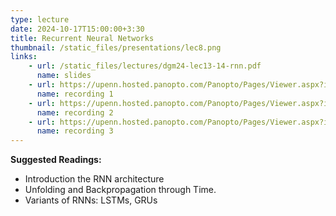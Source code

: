 ```yaml
---
type: lecture
date: 2024-10-17T15:00:00+3:30
title: Recurrent Neural Networks
thumbnail: /static_files/presentations/lec8.png
links: 
    - url: /static_files/lectures/dgm24-lec13-14-rnn.pdf
      name: slides
    - url: https://upenn.hosted.panopto.com/Panopto/Pages/Viewer.aspx?id=17a64807-e8e1-44e1-8dd8-b20c014384ff
      name: recording 1
    - url: https://upenn.hosted.panopto.com/Panopto/Pages/Viewer.aspx?id=6f742cf1-fe0c-4a32-8ce9-b2110142e360
      name: recording 2
    - url: https://upenn.hosted.panopto.com/Panopto/Pages/Viewer.aspx?id=0901906c-9dde-4dcc-ab7f-b213014298d1
      name: recording 3
---
```

**Suggested Readings:**
- Introduction the RNN architecture
- Unfolding and Backpropagation through Time.
- Variants of RNNs: LSTMs, GRUs